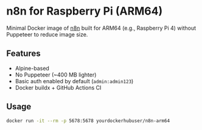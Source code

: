 # n8n for Raspberry Pi (ARM64)

Minimal Docker image of [n8n](https://n8n.io) built for ARM64 (e.g., Raspberry Pi 4) without Puppeteer to reduce image size.

## Features

- Alpine-based
- No Puppeteer (~400 MB lighter)
- Basic auth enabled by default (`admin:admin123`)
- Docker buildx + GitHub Actions CI

## Usage

```bash
docker run -it --rm -p 5678:5678 yourdockerhubuser/n8n-arm64
